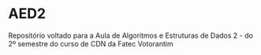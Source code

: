 # AED2
Repositório voltado para a Aula de Algoritmos e Estruturas de Dados 2 - do 2º semestre do curso de CDN da Fatec Votorantim
